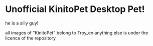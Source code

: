 # Unofficial KinitoPet Desktop Pet!
he is a silly guy!


all images of "KinitoPet" belong to Troy_en
anything else is under the licence of the repository

